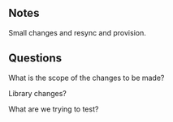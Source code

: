 
## Notes

Small changes and resync and provision. 


## Questions

What is the scope of the changes to be made?

Library changes?

What are we trying to test?

